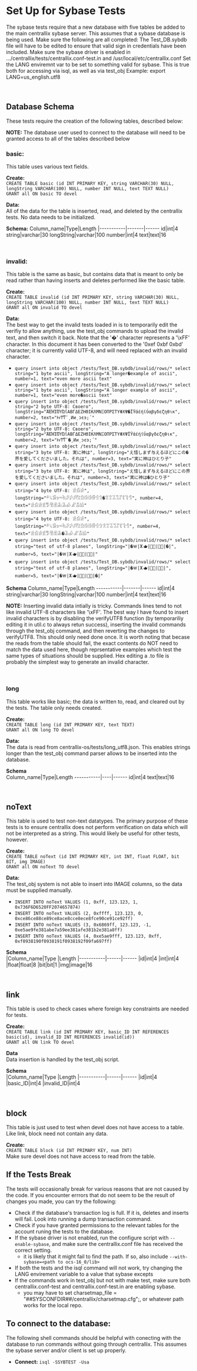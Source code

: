 # Set Up for Sybase Tests
The sybase tests require that a new database with five tables be added to the main centrallix sybase server. This assumes that a sybase database is being used. Make sure the following are all completed: 
The Test_DB.sybdb file will have to be edited to ensure that valid sign in credentials have been included. 
Make sure the sybase driver is enabled in .../centrallix/tests/centrallix.conf-test.in and /usr/local/etc/centrallix.conf
Set the LANG enviremnt var to be set to something valid for sybase. This is true both for accessing via isql, as well as via test_obj
Example: export LANG=us_english.utf8 

<br>

## Database Schema
These tests require the creation of the following tables, described below:

**NOTE:** The database user used to connect to the database will need to be granted access to all of the tables described below

### **basic:** <BR>
This table uses various text fields.

**Create:** <BR>
`CREATE TABLE basic (id INT PRIMARY KEY, string VARCHAR(30) NULL, longString VARCHAR(100) NULL, number INT NULL, text TEXT NULL)` <br>
`GRANT all ON basic TO devel`

**Data:** <BR>
All of the data for the table is inserted, read, and deleted by the centrallix tests. No data needs to be initialized. 

**Schema:**
Column_name|Type|Length 
|-----------|-------|------ 
id|int|4
string|varchar|30 
longString|varchar|100 
number|int|4 
text|text|16 

<br>

### **invalid:** <br>
This table is the same as basic, but contains data that is meant to only be read rather than having inserts and deletes performed like the basic table. 

**Create:** <br>
`CREATE TABLE invalid (id INT PRIMARY KEY, string VARCHAR(30) NULL, longString VARCHAR(100) NULL, number INT NULL, text TEXT NULL)` <br>
`GRANT all ON invalid TO devel`

**Data:** <br>
The best way to get the invalid tests loaded in is to temporarily edit the verifiy to allow anything, use the test_obj commands to upload the invalid text, and then switch it back. Note that the '�' character represents a '\xFF' character. In this document it has been converted to the '0xef 0xbf 0xbd' character; it is currently valid UTF-8, and will need replaced with an invalid character. 

- `query insert into object /tests/Test_DB.sybdb/invalid/rows/* select string="1 byte ascii", longString="A longer�example of ascii", number=1, text="even more ascii text"`
- `query insert into object /tests/Test_DB.sybdb/invalid/rows/* select string="1 byte ascii", longString="A longer example of ascii", number=1, text="even more�ascii text"`
- `query insert into object /tests/Test_DB.sybdb/invalid/rows/* select string="2 byte UTF-8: Своего", longString="ΆΈΉΊΌΎΏΐΑΒΓΔΕΖΗΘΙΚΛΜΝΞΟΠΡΣΤΥΦΧΨ�ΪΫάέήίΰαβγδεζηθικ", number=2, text="ͰͱͲͳʹ͵Ͷͷͺͻͼͽ;΄"`
- `query insert into object /tests/Test_DB.sybdb/invalid/rows/* select string="2 byte UTF-8: Своего", longString="ΆΈΉΊΌΎΏΐΑΒΓΔΕΖΗΘΙΚΛΜΝΞΟΠΡΣΤΥΦΧΨΪΫάέήίΰαβγδεζηθικ", number=2, text="ͰͱͲͳʹ�͵Ͷͷͺͻͼͽ;΄"`
- `query insert into object /tests/Test_DB.sybdb/invalid/rows/* select string="3 byte UTF-8: 実に神は", longString="え惜しまず与えるほどにこの�界を愛してくださいました。それは", number=3, text="実に神はひとり子"`
- `query insert into object /tests/Test_DB.sybdb/invalid/rows/* select string="3 byte UTF-8: 実に神は", longString="え惜しまず与えるほどにこの界を愛してくださいました。それは", number=3, text="実に神は�ひとり子"`
- `query insert into object /tests/Test_DB.sybdb/invalid/rows/* select string="4 byte UTF-8: 𓀀𓀁𓀂", longString="𓀐𓀑𓀒𓀓𓀔𓀕𓀖𓀗𓀘𓀙𓀙𓀛𓀜𓀝�𓀟𓀠𓀡𓀢𓀣𓀤𓀥𓀦", number=4, text="𓀀𓀁𓀂𓀃𓀄𓀅𓀆𓀇𓀈𓀉𓀊𓀋𓀌"`
- `query insert into object /tests/Test_DB.sybdb/invalid/rows/* select string="4 byte UTF-8: 𓀀𓀁𓀂", longString="𓀐𓀑𓀒𓀓𓀔𓀕𓀖𓀗𓀘𓀙𓀙𓀛𓀜𓀝𓀟𓀠𓀡𓀢𓀣𓀤𓀥𓀦", number=4, text="𓀀𓀁𓀂𓀃𓀄𓀅𓀆𓀇�𓀈𓀉𓀊𓀋𓀌"`
- `query insert into object /tests/Test_DB.sybdb/invalid/rows/* select string="test of utf-8 planes", longString="|�￦|𐊌🫖|𠀀蜨|𰀀𲎯|�|", number=5, text="|�￦|𐊌🫖|𠀀蜨|𰀀𲎯|"`
- `query insert into object /tests/Test_DB.sybdb/invalid/rows/* select string="test of utf-8 planes", longString="|�￦|𐊌🫖|𠀀蜨|𰀀𲎯|", number=5, text="|�￦|𐊌🫖|𠀀蜨|𰀀𲎯|�|"`

**Schema**
Column_name|Type|Length 
-----------|-------|------
 id|int|4 
 string|varchar|30 
 longString|varchar|100 
 number|int|4 
 text|text|16 

**NOTE:** Inserting invalid data intially is tricky. Commands lines tend to not like invalid UTF-8 characters like '\xFF'. The best way I have found to insert invalid characters is by disabling the verifyUTF8 function (by temporariliy editing it in util.c to always retun success), inserting the invalid commands through the test_obj command, and then reverting the changes to verifyUTF8. This should only need done once. It is worth noting that becase the reads from the table should fail, the exact contents do NOT need to match the data used here, though reprsentative examples which test the same types of situations should be supplied. Hex editing a .to file is probably the simplest way to generate an invalid character.

<br>

### **long** 
This table works like basic; the data is written to, read, and cleared out by the tests. The table only needs created. 

**Create:** <br>
`CREATE TABLE long (id INT PRIMARY KEY, text TEXT)` <br>
`GRANT all ON long TO devel`

**Data:** <br>
The data is read from centrallix-os/tests/long_utf8.json. This enables strings longer than the test_obj command parser allows to be inserted into the database. 


**Schema** <br>
Column_name|Type|Length 
-----------|----|------
id|int|4
text|text|16

<br>

## **noText**
This table is used to test non-text datatypes. The primary purpose of these tests is to ensure centrallix does not perform verification on data which will not be interpreted as a string. This would likely be useful for other tests, however. 

**Create:** <br>
`CREATE TABLE noText (id INT PRIMARY KEY, int INT, float FLOAT, bit BIT, img IMAGE)` <br>
`GRANT all ON noText TO devel`


**Data:** <br>
The test_obj system is not able to insert into IMAGE columns, so the data must be supplied manually. 
- `INSERT INTO noText VALUES (1, 0xff, 123.123, 1, 0x736F6D6520FF2074657874)`
- `INSERT INTO noText VALUES (2, 0xffff, 123.123, 0, 0xce86ce88ce89ce8ace8cce8ece8fce90ce91ce92ff)`
- `INSERT INTO noText VALUES (3, 0x6869ff, 123.123, -1, 0xe5ae9fe381abe7a59ee381afe381b2e381a8ff)`
- `INSERT INTO noText VALUES (4, 0xe5ae9fff, 123.123, 0xff, 0xf0938190f0938191f0938192f09fa697ff)`

**Schema** <br>
|Column_name|Type  |Length
|-----------|------|------
|id|int|4
|int|int|4
|float|float|8
|bit|bit|1
|img|image|16


<br>

## **link** 
This table is used to check cases where foreign key constraints are needed for tests. 


**Create:**<br>
`CREATE TABLE link (id INT PRIMARY KEY, basic_ID INT REFERENCES basic(id), invalid_ID INT REFERENCES invalid(id))` <br>
`GRANT all ON link TO devel`


**Data**<br>
Data insertion is handled by the test_obj script.


**Schema**<br>
|Column_name|Type  |Length
|-----------|------|------
|id|int|4
|basic_ID|int|4
|invalid_ID|int|4

<br>

## **block**
This table is just used to test when devel does not have access to a table. Like link, block need not contain any data.

**Create:** <br>
`CREATE TABLE block (id INT PRIMARY KEY, num INT)`<br>
Make sure devel does not have access to read from the table. 

## **If the Tests Break**
The tests will occasionally break for various reasons that are not caused by the code. If you encounter errrors that do not seem to be the result of changes you made, you can try the following:
- Check if the database's transaction log is full. If it is, deletes and inserts will fail. Look into running a dump transaction command.
- Check if you have granted permissions to the relevant tables for the account runing the tests to the database. 
- If the sybase driver is not enabled, run the configure script with `--enable-sybase`, and make sure the centrallix.conf file has received the correct setting. 
	- it is likely that it might fail to find the path. If so, also include `--with-sybase=<path to ocs-16_0/lib>`
- If both the tests and the isql command will not work, try changing the LANG envirement variable to a value that sybase excepts
- If the commands work in test_obj but not with make test, make sure both centrallix.conf-test and centrallix.conf-test.in are enabling sybase. 
	- you may have to set charsetmap_file = "##SYSCONFDIR##/centrallix/charsetmap.cfg";, or whatever path works for the local repo.

## To connect to the database: 
The following shell commands should be helpful with conecting with the database to run commands without going through centrallix. This assumes the sybase server and/or client is set up properly.  

 - **Connect:** `isql -SSYBTEST -Usa`